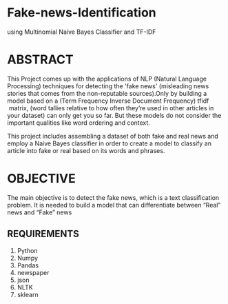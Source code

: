# Fake-news-Identification
using Multinomial Naive Bayes Classifier and TF-IDF

# ABSTRACT    
This Project comes up with the applications of NLP (Natural Language Processing) techniques for detecting the 'fake news' (misleading news stories that comes from the non-reputable sources).Only by building a model based on a (Term Frequency Inverse Document Frequency) tfidf  matrix, (word tallies relative to how often they’re used in other articles in your dataset) can only get you so far. But these models do not consider the important qualities like word ordering and context. 

This project includes assembling a dataset of both fake and real news and employ a Naive Bayes classifier in order to create a model to classify an article into fake or real based on its words and phrases.

# OBJECTIVE
The main objective is to detect the fake news, which is a text classification problem. It is needed to build a model that can differentiate between “Real” news and “Fake” news

## REQUIREMENTS
1. Python
2. Numpy
3. Pandas
4. newspaper 
5. json
6. NLTK
7. sklearn 


